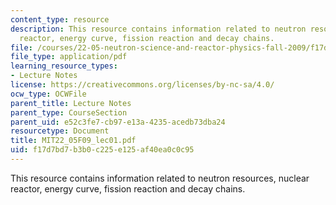 ```yaml
---
content_type: resource
description: This resource contains information related to neutron resources, nuclear
  reactor, energy curve, fission reaction and decay chains.
file: /courses/22-05-neutron-science-and-reactor-physics-fall-2009/f17d7bd7b3b0c225e125af40ea0c0c95_MIT22_05F09_lec01.pdf
file_type: application/pdf
learning_resource_types:
- Lecture Notes
license: https://creativecommons.org/licenses/by-nc-sa/4.0/
ocw_type: OCWFile
parent_title: Lecture Notes
parent_type: CourseSection
parent_uid: e52c3fe7-cb97-e13a-4235-acedb73dba24
resourcetype: Document
title: MIT22_05F09_lec01.pdf
uid: f17d7bd7-b3b0-c225-e125-af40ea0c0c95
---
```

This resource contains information related to neutron resources, nuclear reactor, energy curve, fission reaction and decay chains.